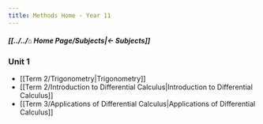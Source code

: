 ```yaml
---
title: Methods Home - Year 11
---
```


##### [[../../⌂ Home Page/Subjects|← Subjects]]

### Unit 1
- [[Term 2/Trigonometry|Trigonometry]]
- [[Term 2/Introduction to Differential Calculus|Introduction to Differential Calculus]]
- [[Term 3/Applications of Differential Calculus|Applications of Differential Calculus]]